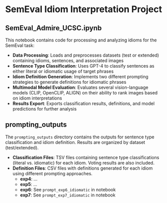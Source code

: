 # SemEval Idiom Interpretation Project

## SemEval_Admire_UCSC.ipynb

This notebook contains code for processing and analyzing idioms for the SemEval task:

* **Data Processing**: Loads and preprocesses datasets (test or extended) containing idioms, sentences, and associated images
* **Sentence Type Classification**: Uses GPT-4 to classify sentences as either literal or idiomatic usage of target phrases
* **Idiom Definition Generation**: Implements two different prompting strategies to generate definitions for idiomatic phrases
* **Multimodal Model Evaluation**: Evaluates several vision-language models (CLIP, OpenCLIP, ALIGN) on their ability to rank images based on idiom interpretations
* **Results Export**: Exports classification results, definitions, and model predictions for further analysis

## prompting_outputs

The `prompting_outputs` directory contains the outputs for sentence type classification and idiom definition. Results are organized by dataset (test/extended).

* **Classification Files**: TSV files containing sentence type classifications (literal vs. idiomatic) for each idiom. Voting results are also included.
* **Definition Files**: CSV files with definitions generated for each idiom using different prompting approaches.
  * **exp4**: ...
  * **exp5**: ...
  * **exp6**: See `prompt_exp6_idiomatic` in notebook
  * **exp7**: See `prompt_exp7_idiomatic` in notebook
